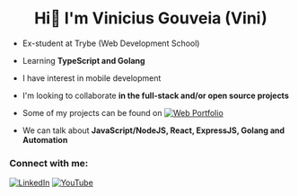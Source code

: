 <h1 align="center">Hi👋  I'm Vinicius Gouveia (Vini)</h1>

- Ex-student at Trybe (Web Development School)

- Learning **TypeScript and Golang**

- I have interest in mobile development

- I'm looking to collaborate **in the full-stack and/or open source projects**

- Some of my projects can be found on [![Web Portfolio](https://img.shields.io/badge/vinigofr.github.io-7112B1?style=for-the-badge&logo=github&logoColor=white)](https://vinigofr.github.io/)

- We can talk about **JavaScript/NodeJS, React, ExpressJS, Golang and Automation**

### Connect with me:
[![LinkedIn](https://img.shields.io/badge/LinkedIn-0077B5?style=for-the-badge&logo=linkedin&logoColor=white)](https://www.linkedin.com/in/vinigofr/) [![YouTube](https://img.shields.io/badge/youtube-red?style=for-the-badge&logo=youtube&logoColor=write)](https://www.youtube.com/c/viniciusgouveia)
